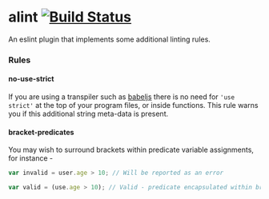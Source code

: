 # alint [![Build Status](https://travis-ci.org/AlanFoster/eslint-plugin-alint.svg?branch=master)](https://travis-ci.org/AlanFoster/eslint-plugin-alint)

An eslint plugin that implements some additional linting rules.

### Rules

#### no-use-strict

If you are using a transpiler such as [babeljs](https://babeljs.io/) there is no need for `'use strict'` at the top of your program files, or inside functions. This rule warns you if this additional string meta-data is present.

#### bracket-predicates

You may wish to surround brackets within predicate variable assignments, for instance -

```javascript
var invalid = user.age > 10; // Will be reported as an error

var valid = (use.age > 10); // Valid - predicate encapsulated within brackets appropriately
```
